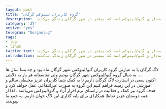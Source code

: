 ```yaml
---
layout: post
title: "گروه کاربران لینوکس گرگان"
description:  لاگ گرگان اجتماع آزادی از دوست‌داران گنو/لینوکس است که بیشتر در شهر گرگان زندگی می‌کنند.
category: 'لاگ'
active: "yes"
telegram: "Gorganlug"
tags:
- lug
- linux
twitter_text: لاگ گرگان اجتماع آزادی از دوست‌داران گنو/لینوکس است که بیشتر در شهر گرگان زندگی می‌کنند.
introduction: لاگ گرگان اجتماع آزادی از دوست‌داران گنو/لینوکس است که بیشتر در شهر گرگان زندگی می‌کنند.
---
```


لاگ گرگان یا به عبارتی گروه کاربران گنو/لینوکس شهر گرگان
ماه بود و چه بسا سال ها به دنبال گروه گنو/لینوکس شهر گرگان بودیم ولی متاسفانه هر بار به دلایلی .. .  
اکنون سعی در استارت لاگ گرگان داریم تا به کمک شما کاربران عزیز محیطی سالم و اموزشی در این زمینه فراهم کنیم 
 این گروه به صورت غیرانتفاعی عمل خواهد کرد و هدف گروه نیز کمک و فعالیت در راستای نرم افزار آزاد و گنو/لینوکس می‌باشد .
لذا از همه دوستان عزیز تقاظا همکارای برای پایه گذاری این لاگ جوان داریم‌.
به جمع ما بپیوندید